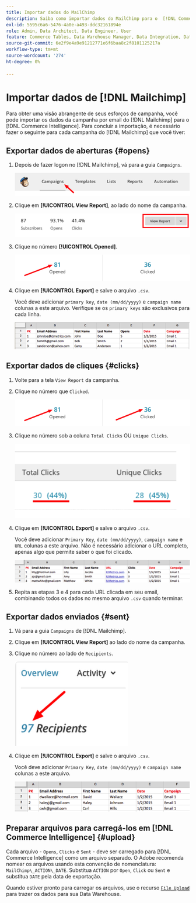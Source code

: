 ```yaml
---
title: Importar dados do MailChimp
description: Saiba como importar dados do MailChimp para o  [!DNL Commerce Intelligence].
exl-id: 5595c6a6-5476-4a0e-a493-ddc32161894e
role: Admin, Data Architect, Data Engineer, User
feature: Commerce Tables, Data Warehouse Manager, Data Integration, Data Import/Export
source-git-commit: 6e2f9e4a9e91212771e6f6baa8c2f8101125217a
workflow-type: tm+mt
source-wordcount: '274'
ht-degree: 0%

---
```


# Importar dados de [!DNL Mailchimp]

Para obter uma visão abrangente de seus esforços de campanha, você pode importar os dados da campanha por email do [!DNL Mailchimp] para o [!DNL Commerce Intelligence]. Para concluir a importação, é necessário fazer o seguinte para cada campanha do [!DNL Mailchimp] que você tiver:

## Exportar dados de aberturas {#opens}

1. Depois de fazer logon no [!DNL Mailchimp], vá para a guia `Campaigns`.

   ![importar mailchimp 1](../../../assets/import-mailchimp-1.png)

1. Clique em **[!UICONTROL View Report]**, ao lado do nome da campanha.

   ![importar mailchimp 2](../../../assets/import-mailchimp-2.png)

1. Clique no número **[!UICONTROL Opened]**.

   ![importar mailchimp 3](../../../assets/import-mailchimp-3.png)

1. Clique em **[!UICONTROL Export]** e salve o arquivo `.csv`.

   Você deve adicionar `primary key`, `date (mm/dd/yyyy)` e `campaign name` colunas a este arquivo. Verifique se os `primary keys` são exclusivos para cada linha.

   ![importar mailchimp 4](../../../assets/import-mailchimp-4.png)

## Exportar dados de cliques {#clicks}

1. Volte para a tela `View Report` da campanha.

1. Clique no número que `Clicked`.

   ![importar mailchimp 5](../../../assets/import-mailchimp-5.png)

1. Clique no número sob a coluna `Total Clicks` OU `Unique Clicks`.

   ![importar mailchimp 6](../../../assets/import-mailchimp-6.png)

1. Clique em **[!UICONTROL Export]** e salve o arquivo `.csv`.

   Você deve adicionar `Primary Key`, `date (mm/dd/yyyy)`, `campaign name` e `URL` colunas a este arquivo. Não é necessário adicionar o URL completo, apenas algo que permite saber o que foi clicado.

   ![importar mailchimp 7](../../../assets/import-mailchimp-7.png)

1. Repita as etapas 3 e 4 para cada URL clicada em seu email, combinando todos os dados no mesmo arquivo `.csv` quando terminar.

## Exportar dados enviados {#sent}

1. Vá para a guia `Campaigns` de [!DNL Mailchimp].

1. Clique em **[!UICONTROL View Report]** ao lado do nome da campanha.

1. Clique no número ao lado de `Recipients`.

   ![importar mailchimp 8](../../../assets/import-mailchimp-8.png)

1. Clique em **[!UICONTROL Export]** e salve o arquivo `.csv`.

   Você deve adicionar `Primary Key`, `date (mm/dd/yyyy)` e `campaign name` colunas a este arquivo.

   ![importar mailchimp 9](../../../assets/import-mailchimp-9.png)

## Preparar arquivos para carregá-los em [!DNL Commerce Intelligence] {#upload}

Cada arquivo - `Opens`, `Clicks` e `Sent` - deve ser carregado para [!DNL Commerce Intelligence] como um arquivo separado. O Adobe recomenda nomear os arquivos usando esta convenção de nomenclatura: `MailChimp\_ACTION\_DATE`. Substitua `ACTION` por `Open`, `Click` ou `Sent` e substitua `DATE` pela data de exportação.

Quando estiver pronto para carregar os arquivos, use o recurso [`File Upload`](../connecting-data/using-file-uploader.md) para trazer os dados para sua Data Warehouse.
